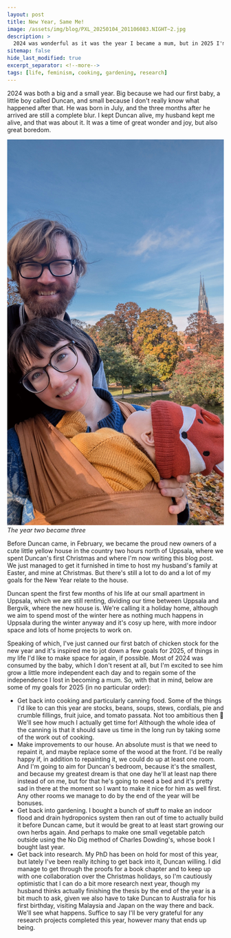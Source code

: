 ```yaml
---
layout: post
title: New Year, Same Me!
image: /assets/img/blog/PXL_20250104_201106083.NIGHT~2.jpg
description: >
  2024 was wonderful as it was the year I became a mum, but in 2025 I'm looking forward to getting some of the old me back!
sitemap: false
hide_last_modified: true
excerpt_separator: <!--more-->
tags: [life, feminism, cooking, gardening, research]
---
```


2024 was both a big and a small year. Big because we had our first baby, a little boy called Duncan, and small because I don't really know what happened after that. <!--more--> He was born in July, and the three months after he arrived are still a complete blur. I kept Duncan alive, my husband kept me alive, and that was about it. It was a time of great wonder and joy, but also great boredom. 

![](assets/img/blog/PXL_20241007_103506419~2.jpg)*The year two became three*

Before Duncan came, in February, we became the proud new owners of a cute little yellow house in the country two hours north of Uppsala, where we spent Duncan's first Christmas and where I'm now writing this blog post. We just managed to get it furnished in time to host my husband's family at Easter, and mine at Christmas. But there's still a lot to do and a lot of my goals for the New Year relate to the house.

Duncan spent the first few months of his life at our small apartment in Uppsala, which we are still renting, dividing our time between Uppsala and Bergvik, where the new house is. We're calling it a holiday home, although we aim to spend most of the winter here as nothing much happens in Uppsala during the winter anyway and it's cosy up here, with more indoor space and lots of home projects to work on.

Speaking of which, I've just canned our first batch of chicken stock for the new year and it's inspired me to jot down a few goals for 2025, of things in my life I'd like to make space for again, if possible. Most of 2024 was consumed by the baby, which I don't resent at all, but I'm excited to see him grow a little more independent each day and to regain some of the independence I lost in becoming a mum. So, with that in mind, below are some of my goals for 2025 (in no particular order):

- Get back into cooking and particularly canning food. Some of the things I'd like to can this year are stocks, beans, soups, stews, cordials, pie and crumble fillings, fruit juice, and tomato passata. Not too ambitious then 🤣 We'll see how much I actually get time for! Although the whole idea of the canning is that it should save us time in the long run by taking some of the work out of cooking.
- Make improvements to our house. An absolute must is that we need to repaint it, and maybe replace some of the wood at the front. I'd be really happy if, in addition to repainting it, we could do up at least one room. And I'm going to aim for Duncan's bedroom, because it's the smallest, and because my greatest dream is that one day he'll at least nap there instead of on me, but for that he's going to need a bed and it's pretty sad in there at the moment so I want to make it nice for him as well first. Any other rooms we manage to do by the end of the year will be bonuses.
- Get back into gardening. I bought a bunch of stuff to make an indoor flood and drain hydroponics system then ran out of time to actually build it before Duncan came, but it would be great to at least start growing our own herbs again. And perhaps to make one small vegetable patch outside using the No Dig method of Charles Dowding's, whose book I bought last year. 
- Get back into research. My PhD has been on hold for most of this year, but lately I've been really itching to get back into it, Duncan willing. I did manage to get through the proofs for a book chapter and to keep up with one collaboration over the Christmas holidays, so I'm cautiously optimistic that I can do a bit more research next year, though my husband thinks actually finishing the thesis by the end of the year is a bit much to ask, given we also have to take Duncan to Australia for his first birthday, visiting Malaysia and Japan on the way there and back. We'll see what happens. Suffice to say I'll be very grateful for any research projects completed this year, however many that ends up being.

